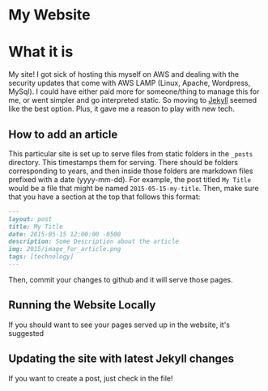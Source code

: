My Website
=================

# What it is

My site!  I got sick of hosting this myself on AWS and dealing with the security updates that come with
AWS LAMP (Linux, Apache, Wordpress, MySql).  I could have either paid more for someone/thing to manage this for me, or went simpler and
go interpreted static.  So moving to [Jekyll](https://jekyllrb.com) seemed like the best option.  Plus, it gave me a
reason to play with new tech.

## How to add an article
This particular site is set up to serve files from static folders in the `_posts` directory.  This timestamps them for 
serving.  There should be folders corresponding to years, and then inside those folders are markdown files prefixed 
with a date (yyyy-mm-dd).  For example, the post titled `My Title` would be a file that might be named 
`2015-05-15-my-title`.  Then, make sure that you have a section at the top that follows this format:

```md
---
layout: post
title: My Title
date: 2015-05-15 12:00:00 -0500
description: Some Description about the article
img: 2015/image_for_article.png
tags: [technology]
---
```

Then, commit your changes to github and it will serve those pages.

## Running the Website Locally
If you should want to see your pages served up in the website, it's suggested

## Updating the site with latest Jekyll changes
If you want to create a post, just check in the file!

